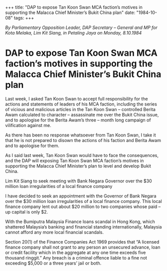 +++ 
title: "DAP to expose Tan Koon Swan MCA faction’s motives in supporting the Malacca Chief Minister’s Bukit China plan"
date: "1984-10-08"
tags:
+++

_By Parliamentary Opposition Leader, DAP Secretary – General and MP for Kota Melaka, Lim Kit Siang, in Petaling Jaya  on Monday, 8.10.1984_

# DAP to expose Tan Koon Swan MCA faction’s motives in supporting the Malacca Chief Minister’s Bukit China plan

Last week, I asked Tan Koon Swan to accept full responsibility for the actions and statements of leaders of his MCA faction, including the series of vicious and malicious articles in the Tan Koon Swan – controlled Berita Awam calculated to character – assassinate me over the Bukit China issue, and to apologise for the Berita Awam’s three – month long campaign of vilification against me.</u>

As there has been no response whatsoever from Tan Koon Swan, I take it that he is not prepared to disown the actions of his faction and Berita Awam and to apologise for them.

As I said last week, Tan Koon Swan would have to face the consequences, and the DAP will exposing Tan Koon Swan MCA faction’s motives in supporting the Malacca Chief Minister’s plan to level and develop Bukit China.

Lim Kit Siang to seek meeting with Bank Negara Governor over the $30 million loan irregularities of a local finance company

I have decided to seek an appointment with the Governor of Bank Negara over the $30 million loan irregularities of a local finance company. This local finance company lent out about $20 million to two companies whose paid – up capital is only $2.

With the Bumiputra Malaysia Finance loans scandal in Hong Kong, which shattered Malaysia’s banking and financial standing internationally, Malaysia cannot afford any more local financial scandals.

Section 20(1) of the Finance Companies Act 1969 provides that “A licensed finance company shall not grant to any person an unsecured advance, loan or credit facility which in the aggregate at any one time exceeds five thousand ringgit.” Any breach is a criminal offence liable to a fine not exceeding $5,000 or a three years’ jail or both.
 
